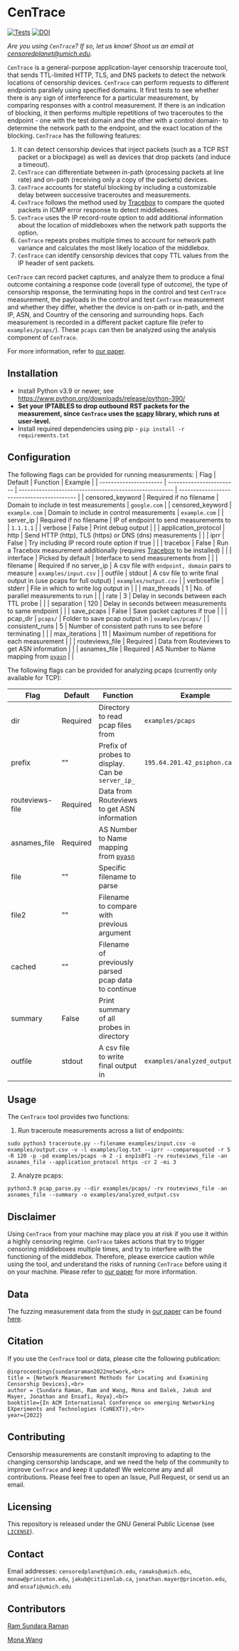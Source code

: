 # CenTrace
[![Tests](https://github.com/censoredplanet/CenTrace/workflows/CenTrace/badge.svg)](https://github.com/censoredplanet/CenTrace/actions)
[![DOI](https://zenodo.org/badge/547522476.svg)](https://zenodo.org/badge/latestdoi/547522476)


*Are you using `CenTrace`? If so, let us know! Shoot us an email at censoredplanet@umich.edu.*

`CenTrace` is a general-purpose application-layer censorship traceroute tool, that sends TTL-limited HTTP, TLS, and DNS packets to detect the network locations of censorship devices. `CenTrace` can perform requests to different endpoints parallely using specified domains. It first tests to see whether there is any sign of interference for a particular measurement, by comparing responses with a control measurement. If there is an indication of blocking, it then performs multiple repetitions of two traceroutes to the endpoint - one with the test domain and the other with a control domain- to determine the network path to the endpoint, and the exact location of the blocking. `CenTrace` has the following features:
1.  It can detect censorship devices that inject packets (such as a TCP RST packet or a blockpage) as well as devices that drop packets (and induce a timeout).
2.  `CenTrace` can differentiate between in-path (processing packets at line rate) and on-path (receiving only a copy of the packets) devices.  
3.  `CenTrace` accounts for stateful blocking by including a customizable delay between successive traceroutes and measurements. 
4.  `CenTrace` follows the method used by [Tracebox](http://www.tracebox.org/) to compare the quoted packets in ICMP error response to detect middleboxes. 
5.  `CenTrace` uses the IP record-route option to add additional information about the location of middleboxes when the network path supports the option. 
6.  `CenTrace` repeats probes multiple times to account for network path variance and calculates the most likely location of the middlebox. 
7.  `CenTrace` can identify censorship devices that copy TTL values from the IP header of sent packets. 

`CenTrace` can record packet captures, and analyze them to produce a final outcome containing a response code (overall type of outcome), the type of censorship response, the terminating hops in the control and test `CenTrace` measurement, the payloads in the control and test `CenTrace` measurement and whether they differ, whether the device is on-path or in-path, and the IP, ASN, and Country of the censoring and surrounding hops. Each measurement is recorded in a different packet capture file (refer to `examples/pcaps/`). These `pcaps` can then be analyzed using the analysis component of `CenTrace`.

For more information, refer to [our paper](https://ramakrishnansr.org/publications). 

## Installation
- Install Python v3.9 or newer, see <https://www.python.org/downloads/release/python-390/>
- **Set your IPTABLES to drop outbound RST packets for the measurement, since `CenTrace` uses the [scapy](https://scapy.net/) library, which runs at user-level.**
- Install required dependencies using pip - `pip install -r requirements.txt`

## Configuration
The following flags can be provided for running measurements:
|         Flag           |          Default         |                       Function                         |                  Example                   |
| ---------------------- | ------------------------ | ------------------------------------------------------ | ------------------------------------------ |
| censored_keyword       | Required if no filename  | Domain to include in test measurements                 | `google.com`                               |
| censored_keyword       | `example.com`            | Domain to include in control measurements              | `example.com`                              |
| server_ip              | Required if no filename  | IP of endpoint to send measurements to                 | `1.1.1.1`                                  |
| verbose                | False                    | Print debug output                                     |                                            |
| application_protocol                  | http                    | Send HTTP (http), TLS (https) or DNS (dns) measurements           |                                            |
| iprr                   | False                    | Try including IP record route option if true           |                                            |
| tracebox               | False                    | Run a Tracebox measurement additionally (requires [Tracebox](http://www.tracebox.org/) to be installed) |                                            |
| interface              | Picked by default        | Interface to send measurements from                    |                                            |
| filename               | Required if no server_ip | A csv file with `endpoint, domain` pairs to measure    | `examples/input.csv`                       |
| outfile                | stdout                   | A csv file to write final output in (use pcaps for full output)           | `examples/output.csv`                                           |
| verbosefile            | stderr                   | File in which to write log output in                   |                                            |
| max_threads            | 1                        | No. of parallel measurements to run                    |                                            |
| rate                   | 3                        | Delay in seconds between each TTL probe                |                                            |
| separation             | 120                      | Delay in seconds between measurements to same endpoint |                                            |
| save_pcaps             | False                    | Save packet captures if true                           |                                            |
| pcap_dir               | `pcaps/`                 | Folder to save pcap output in                          | `examples/pcaps/`                          |
| consistent_runs        | 5                        | Number of consistent path runs to see before terminating   |                                            |
| max_iterations         | 11                       | Maximum number of repetitions for each measurement     |                                            |
| routeviews_file        | Required                 | Data from Routeviews to get ASN information            |                                            |
| asnames_file           | Required                 | AS Number to Name mapping from [`pyasn`](https://github.com/hadiasghari/pyasn/blob/master/pyasn-utils/pyasn_util_asnames.py)                 |                                            |

The following flags can be provided for analyzing pcaps (currently only available for TCP):

|         Flag           |          Default         |                       Function                         |           Example             |
| ---------------------- | ------------------------ | ------------------------------------------------------ | ----------------------------- |
| dir                    | Required                 | Directory to read pcap files from                      | `examples/pcaps`              |
| prefix                 | ""                       | Prefix of probes to display. Can be `server_ip_`        | `195.64.201.42_psiphon.ca`   |
| routeviews-file        | Required                 | Data from Routeviews to get ASN information            |                               |
| asnames_file           | Required                 | AS Number to Name mapping from [`pyasn`](https://github.com/hadiasghari/pyasn/blob/master/pyasn-utils/pyasn_util_asnames.py)                 |                                            |
| file                  | ""                       | Specific filename to parse                             |                               |
| file2                 | ""                       | Filename to compare with previous argument             |                               |
| cached                | ""                       | Filename of previously parsed pcap data to continue    |                               |
| summary               | False                    | Print summary of all probes in directory               |                               |
| outfile                | stdout                  | A csv file to write final output in                   | `examples/analyzed_output.csv`|

 
## Usage
The `CenTrace` tool provides two functions:
1. Run traceroute measurements across a list of endpoints: 
```
sudo python3 traceroute.py --filename examples/input.csv -o examples/output.csv -v -l examples/log.txt --iprr --comparequoted -r 5 -R 120 -p -pd examples/pcaps -m 2 -i enp1s0f1 -rv routeviews_file -an asnames_file --application_protocol https -cr 2 -mi 3
```
2. Analyze pcaps:
 ```
python3.9 pcap_parse.py --dir examples/pcaps/ -rv routeviews_file -an asnames_file --summary -o examples/analyzed_output.csv 
```

## Disclaimer
Using `CenTrace` from your machine may place you at risk if you use it within a highly censoring regime. `CenTrace` takes actions that try to trigger censoring middleboxes multiple times, and try to interfere with the functioning of the middlebox. Therefore, please exercice caution while using the tool, and understand the risks of running `CenTrace` before using it on your machine. Please refer to [our paper](https://ramakrishnansr.org/publications) for more information. 

## Data
The fuzzing measurement data from the study in [our paper](https://ramakrishnansr.org/publications) can be found [here](https://drive.google.com/drive/folders/1pZWOJWDnX_0_BmXrfvC_9WOrurcPZ4lF?usp=sharing). 

## Citation
If you use the `CenTrace` tool or data, please cite the following publication:
```
@inproceedings{sundararaman2022network,<br>
title = {Network Measurement Methods for Locating and Examining Censorship Devices},<br>
author = {Sundara Raman, Ram and Wang, Mona and Dalek, Jakub and Mayer, Jonathan and Ensafi, Roya},<br>
booktitle={In ACM International Conference on emerging Networking EXperiments and Technologies (CoNEXT)},<br>
year={2022}
```

## Contributing
Censorship measurements are constanlt improving to adapting to the changing censorship landscape, and we need the help of the community to improve `CenTrace` and keep it updated! We welcome any and all contributions. Please feel free to open an Issue, Pull Request, or send us an email.

## Licensing
This repository is released under the GNU General Public License (see [`LICENSE`](LICENSE)).

## Contact
Email addresses: `censoredplanet@umich.edu`, `ramaks@umich.edu`, `monaw@princeton.edu`, `jakub@citizenlab.ca`, `jonathan.mayer@princeton.edu`, and `ensafi@umich.edu`

## Contributors

[Ram Sundara Raman](https://github.com/ramakrishnansr)

[Mona Wang](https://github.com/m0namon)


